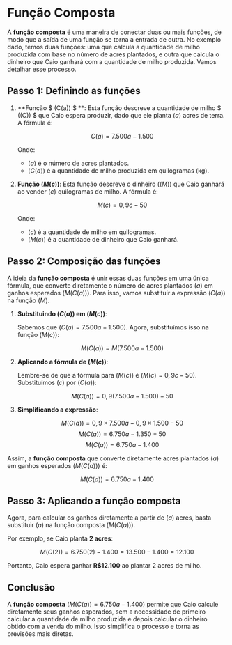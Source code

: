 # Função Composta

A **função composta** é uma maneira de conectar duas ou mais funções, de modo que a saída de uma função se torna a entrada de outra. No exemplo dado, temos duas funções: uma que calcula a quantidade de milho produzida com base no número de acres plantados, e outra que calcula o dinheiro que Caio ganhará com a quantidade de milho produzida. Vamos detalhar esse processo.

## Passo 1: Definindo as funções

1. **Função $ (C(a)) $ **: Esta função descreve a quantidade de milho $ ((C)) $ que Caio espera produzir, dado que ele planta $(a)$ acres de terra. A fórmula é:

   $$
   C(a) = 7{.}500a - 1{.}500
   $$

   Onde:
   - $(a)$ é o número de acres plantados.
   - $(C(a))$ é a quantidade de milho produzida em quilogramas (kg).

2. **Função $(M(c))$**: Esta função descreve o dinheiro ($(M)$) que Caio ganhará ao vender $(c)$ quilogramas de milho. A fórmula é:

   $$
   M(c) = 0{,}9c - 50
   $$

   Onde:
   - $(c)$ é a quantidade de milho em quilogramas.
   - $(M(c))$ é a quantidade de dinheiro que Caio ganhará.

## Passo 2: Composição das funções

A ideia da **função composta** é unir essas duas funções em uma única fórmula, que converte diretamente o número de acres plantados $(a)$ em ganhos esperados $(M(C(a)))$. Para isso, vamos substituir a expressão $(C(a))$ na função $(M)$.

1. **Substituindo $(C(a))$ em $(M(c))$**:

   Sabemos que $(C(a) = 7{.}500a - 1{.}500)$. Agora, substituímos isso na função $(M(c))$:

   $$
   M(C(a)) = M(7{.}500a - 1{.}500)
   $$

2. **Aplicando a fórmula de $(M(c))$**:

   Lembre-se de que a fórmula para $(M(c))$ é $(M(c) = 0{,}9c - 50)$. Substituímos $(c)$ por $(C(a))$:

   $$
   M(C(a)) = 0{,}9(7{.}500a - 1{.}500) - 50
   $$

3. **Simplificando a expressão**:

   $$
   M(C(a)) = 0{,}9 \times 7{.}500a - 0{,}9 \times 1{.}500 - 50
   $$
   $$
   M(C(a)) = 6{.}750a - 1{.}350 - 50
   $$
   $$
   M(C(a)) = 6{.}750a - 1{.}400
   $$

Assim, a **função composta** que converte diretamente acres plantados $(a)$ em ganhos esperados $(M(C(a)))$ é:

$$
M(C(a)) = 6{.}750a - 1{.}400
$$

## Passo 3: Aplicando a função composta

Agora, para calcular os ganhos diretamente a partir de $(a)$ acres, basta substituir $(a)$ na função composta $(M(C(a)))$.

Por exemplo, se Caio planta **2 acres**:

$$
M(C(2)) = 6{.}750(2) - 1{.}400 = 13{.}500 - 1{.}400 = 12{.}100
$$

Portanto, Caio espera ganhar **R\$12.100** ao plantar 2 acres de milho.

## Conclusão

A **função composta** $(M(C(a)) = 6{.}750a - 1{.}400)$ permite que Caio calcule diretamente seus ganhos esperados, sem a necessidade de primeiro calcular a quantidade de milho produzida e depois calcular o dinheiro obtido com a venda do milho. Isso simplifica o processo e torna as previsões mais diretas.
